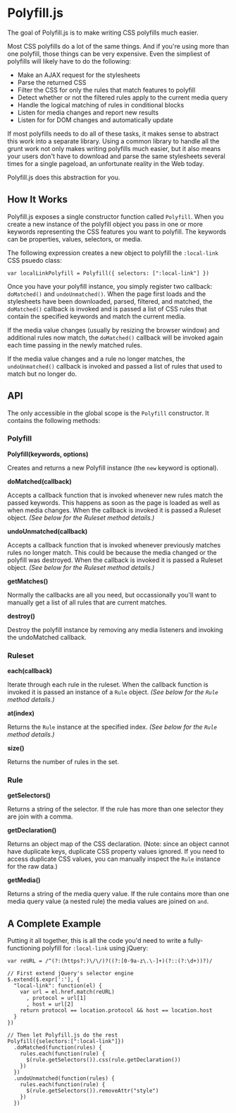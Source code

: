 # Polyfill.js

The goal of Polyfill.js is to make writing CSS polyfills much easier.

Most CSS polyfills do a lot of the same things. And if you're using more than one polyfill, those things can be very expensive. Even the simpliest of polyfills will likely have to do the following:

* Make an AJAX request for the stylesheets
* Parse the returned CSS
* Filter the CSS for only the rules that match features to polyfill
* Detect whether or not the filtered rules apply to the current media query
* Handle the logical matching of rules in conditional blocks
* Listen for media changes and report new results
* Listen for for DOM changes and automatically update

If most polyfills needs to do all of these tasks, it makes sense to abstract this work into a separate library. Using a common library to handle all the grunt work not only makes writing polyfills much easier, but it also means your users don't have to download and parse the same stylesheets several times for a single pageload, an unfortunate reality in the Web today.

Polyfill.js does this abstraction for you.

## How It Works

Polyfill.js exposes a single constructor function called `Polyfill`. When you create a new instance of the polyfill object you pass in one or more keywords representing the CSS features you want to polyfill. The keywords can be properties, values, selectors, or media.

The following expression creates a new object to polyfill the `:local-link` CSS psuedo class:

```
var localLinkPolyfill = Polyfill({ selectors: [":local-link"] })
```

Once you have your polyfill instance, you simply register two callback: `doMatched()` and `undoUnmatched()`. When the page first loads and the stylesheets have been downloaded, parsed, filtered, and matched, the `doMatched()` callback is invoked and is passed a list of CSS rules that contain the specified keywords and match the current media.

If the media value changes (usually by resizing the browser window) and additional rules now match, the `doMatched()` callback will be invoked again each time passing in the newly matched rules.

If the media value changes and a rule no longer matches, the `undoUnmatched()` callback is invoked and passed a list of rules that used to match but no longer do.

## API

The only accessible in the global scope is the `Polyfill` constructor. It contains the following methods:

### Polyfill

**Polyfill(keywords, options)**

Creates and returns a new Polyfill instance (the `new` keyword is optional).

**doMatched(callback)**

Accepts a callback function that is invoked whenever new rules match the passed keywords. This happens as soon as the page is loaded as well as when media changes. When the callback is invoked it is passed a Ruleset object. *(See below for the Ruleset method details.)*

**undoUnmatched(callback)**

Accepts a callback function that is invoked whenever previously matches rules no longer match. This could be because the media changed or the polyfill was destroyed. When the callback is invoked it is passed a Ruleset object. *(See below for the Ruleset method details.)*

**getMatches()**

Normally the callbacks are all you need, but occassionally you'll want to manually get a list of all rules that are current matches.

**destroy()**

Destroy the polyfill instance by removing any media listeners and invoking the undoMatched callback.

### Ruleset

**each(callback)**

Iterate through each rule in the ruleset. When the callback function is invoked it is passed an instance of a `Rule` object. *(See below for the `Rule` method details.)*

**at(index)**

Returns the `Rule` instance at the specified index. *(See below for the `Rule` method details.)*

**size()**

Returns the number of rules in the set.

### Rule

**getSelectors()**

Returns a string of the selector. If the rule has more than one selector they are join with a comma.

**getDeclaration()**

Returns an object map of the CSS declaration. (Note: since an object cannot have duplicate keys, duplicate CSS property values ignored. If you need to access duplicate CSS values, you can manually inspect the `Rule` instance for the raw data.)

**getMedia()**

Returns a string of the media query value. If the rule contains more than one media query value (a nested rule) the media values are joined on `and`.

## A Complete Example

Putting it all together, this is all the code you'd need to write a fully-functioning polyfill for `:local-link` using jQuery:

```
var reURL = /^(?:(https?:)\/\/)?((?:[0-9a-z\.\-]+)(?::(?:\d+))?)/

// First extend jQuery's selector engine
$.extend($.expr[':'], {
  "local-link": function(el) {
    var url = el.href.match(reURL)
      , protocol = url[1]
      , host = url[2]
    return protocol == location.protocol && host == location.host
  }
})

// Then let Polyfill.js do the rest
Polyfill({selectors:[":local-link"]})
  .doMatched(function(rules) {
    rules.each(function(rule) {
      $(rule.getSelectors()).css(rule.getDeclaration())
    })
  })
  .undoUnmatched(function(rules) {
    rules.each(function(rule) {
      $(rule.getSelectors()).removeAttr("style")
    })
  })
```